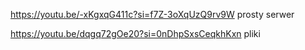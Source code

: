 https://youtu.be/-xKgxqG411c?si=f7Z-3oXqUzQ9rv9W
prosty serwer

https://youtu.be/dqgq72gOe20?si=0nDhpSxsCeqkhKxn
pliki
